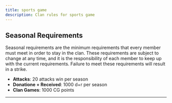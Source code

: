 ```yaml
---
title: sports game
description: Clan rules for sports game
---
```


## Seasonal Requirements

Seasonal requirements are the minimum requirements that every member must meet in order to stay in the clan. These requirements are subject to change at any time, and it is the responsibility of each member to keep up with the current requirements. Failure to meet these requirements will result in a strike.

- **Attacks**: 20 attacks win per season
- **Donatione + Received**: 1000 d+r per season
- **Clan Games**: 1000 CG points

---
